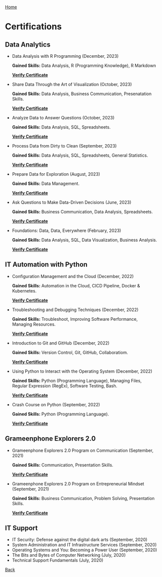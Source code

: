 [Home](https://mustahsinfarhan.github.io/)
# Certifications
## Data Analytics
- Data Analysis with R Programming (December, 2023)
  
  **Gained Skills:**  Data Analysis, R (Programming Knowledge), R Markdown

  [**Verify Certificate**](https://coursera.org/verify/DDU6TDJDS4AP)

- Share Data Through the Art of Visualization (October, 2023)
  
  **Gained Skills:**  Data Analysis, Business Communication, Presenatation Skills.

  [**Verify Certificate**](https://coursera.org/verify/GL8HDPZN94AZ)

- Analyze Data to Answer Questions (October, 2023)
   
  **Gained Skills:**  Data Analysis, SQL, Spreadsheets.

  [**Verify Certificate**](https://coursera.org/verify/QBGVHQ6ZUMAT)
  
- Process Data from Dirty to Clean (September, 2023)
 
  **Gained Skills:**  Data Analysis, SQL, Spreadsheets, General Statistics.

  [**Verify Certificate**](https://coursera.org/verify/HPBAVFCN7S5X)
  
- Prepare Data for Exploration (August, 2023)

  **Gained Skills:**  Data Management.

  [**Verify Certificate**](https://coursera.org/verify/TK3DHY3P7WBR)
  
- Ask Questions to Make Data-Driven Decisions (June, 2023)
  
  **Gained Skills:**  Business Communication, Data Analysis, Spreadsheets.

  [**Verify Certificate**](https://coursera.org/verify/P3K422FUFB94)
  
- Foundations: Data, Data, Everywhere (February, 2023)
  
  **Gained Skills:**  Data Analysis, SQL, Data Visualization, Business Analysis.

  [**Verify Certificate**](https://coursera.org/verify/8ZPAQ6PYQGEW)
  
## IT Automation with Python
- Configuration Management and the Cloud (December, 2022)
  
  **Gained Skills:**  Automation in the Cloud, CICD Pipeline, Docker & Kubernetes.

  [**Verify Certificate**](https://coursera.org/verify/7Y6Q8V37ZMTX)
  
- Troubleshooting and Debugging Techniques (December, 2022)
  
  **Gained Skills:**  Troubleshoot, Improving Software Performance, Managing Resources.

  [**Verify Certificate**](https://coursera.org/verify/L8CDSJKTPXLV)
  
- Introduction to Git and GitHub (December, 2022)
  
  **Gained Skills:**  Version Control, Git, GitHub, Collaboratiom.

  [**Verify Certificate**](https://coursera.org/verify/8FC2LRLRHX6Z)
  
- Using Python to Interact with the Operating System (December, 2022)

  **Gained Skills:**  Python (Programming Language), Managing Files, Regular Expression (RegEx), Software Testing, Bash.

  [**Verify Certificate**](https://coursera.org/verify/KX8VMAKV7J7W)
  
- Crash Course on Python (September, 2022)

  **Gained Skills:**  Python (Programming Language).

  [**Verify Certificate**](https://coursera.org/verify/ULYQCQX3V6ST)
  

## Grameenphone Explorers 2.0
- Grameenphone Explorers 2.0 Program on Communication (September, 2021)
  
  **Gained Skills:**  Communication, Presentation Skills.

  [**Verify Certificate**](/navigation/certifications/gpe2com_cert.pdf)
  
- Grameenphone Explorers 2.0 Program on Entrepreneurial Mindset (September, 2021)
  
  **Gained Skills:**  Business Communication, Problem Solving, Presentation Skills.

  [**Verify Certificate**](/navigation/certifications/gpe2em_cert.pdf)
  
## IT Support
- IT Security: Defense against the digital dark arts (September, 2020)
- System Administration and IT Infrastructure Services (September, 2020)
- Operating Systems and You: Becoming a Power User (September, 2020)
- The Bits and Bytes of Computer Networking (July, 2020)
- Technical Support Fundamentals (July, 2020)

[Back](https://mustahsinfarhan.github.io/)
